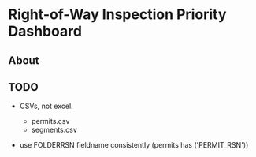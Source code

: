 # Right-of-Way Inspection Priority Dashboard

## About

## TODO

- CSVs, not excel. 
    - permits.csv
    - segments.csv

- use FOLDERRSN fieldname consistently (permits has ('PERMIT_RSN'))